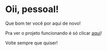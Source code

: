 # Oii, pessoal!

<div>
<p> Que bom ter você por aqui de novo!</p>
<p> Pra ver o projeto funcionando é só clicar <a href='https://sabrinacasemiro.github.io/HTC-cifraDeCesar/'>aqui</a>!</p>
<p> Volte sempre que quiser!</p>
</div>